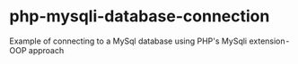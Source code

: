# php-mysqli-database-connection

Example of connecting to a MySql database using PHP's MySqli extension - OOP approach
